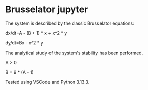 # Brusselator jupyter
The system is described by the classic Brusselator equations:

dx/dt=A - (B + 1) * x + x^2 * y

dy/dt=Bx - x^2 * y

The analytical study of the system's stability has been performed.

A > 0

B = 9 * (A - 1)

Tested using VSCode and Python 3.13.3.
